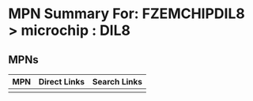 



# MPN Summary For: FZEMCHIPDIL8 > microchip : DIL8

## MPNs
  

|MPN|Direct Links|Search Links|
| :--- | :--- | :--- |
||||

